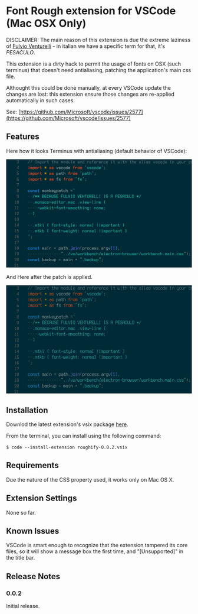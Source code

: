 # Font Rough extension for VSCode (Mac OSX Only)

DISCLAIMER: The main reason of this extension is due the extreme laziness of
[Fulvio Venturelli](https://github.com/Fulviuus) - in italian we have a specific term for
that, it's _PESACULO_.

This extension is a dirty hack to permit the usage of fonts on OSX (such terminus) that
doesn't need antialiasing, patching the application's main css file.

Althought this could be done manually, at every VSCode update the changes are lost: this
extension ensure those changes are re-applied automatically in such cases.

See: [https://github.com/Microsoft/vscode/issues/2577](https://github.com/Microsoft/vscode/issues/2577)

## Features

Here how it looks Terminus with antialiasing (default behavior of VSCode):

![Before the patch](images/screenshot-default.png)

And Here after the patch is applied.

![After the patch](images/screenshot-patched.png)

## Installation

Downlod the latest extension's vsix package [here](https://github.com/ZER0/roughify/releases/download/v0.0.2/roughify-0.0.2.vsix).

From the terminal, you can install using the following command:

```
$ code --install-extension roughify-0.0.2.vsix
```

## Requirements

Due the nature of the CSS property used, it works only on Mac OS X.

## Extension Settings

None so far.

## Known Issues

VSCode is smart enough to recognize that the extension tampered its core files, so it will show a message box the first time, and "[Unsupported]" in the title bar.

## Release Notes

### 0.0.2

Initial release.
